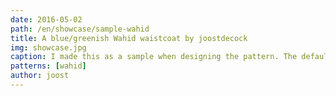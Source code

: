 ```yaml
---
date: 2016-05-02
path: /en/showcase/sample-wahid
title: A blue/greenish Wahid waistcoat by joostdecock
img: showcase.jpg
caption: I made this as a sample when designing the pattern. The default neckline has been lowered since.
patterns: [wahid]
author: joost
---
```

